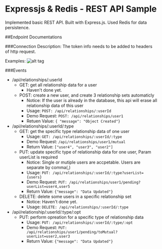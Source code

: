 # Expressjs & Redis - REST API Sample

Implemented basic REST API. Built with Express.js. Used Redis for data persistence. 

##Endpoint Documentations

###Connection
Description: The token info needs to be added to headers of http request.

Examples: 
![alt tag](https://raw.github.com/yizhiheng/Expressjs-Redis-RestAPI-Sample/master/screenshots/token.png)

###Events
- /api/relationships/:userId
	-	GET: get all relationship data for a user
		- Haven't done yet.
	-	POST: create a new user, and create 3 relationship sets automaticly
		- Notice: If the user is already in the database, this api will erase all relationship data of this user
		- Usage: ```POST: /api/relationships/:userId```			
		- Demo Request: ```POST: /api/relationships/user1``` 
		- Retuen Value: ```{ "message": "Object Created"}```
- /api/relationships/:userId/:type
	- GET: get the specific type relationship data of one user
		- Usage: ```GET: /api/relationships/:userId/:type```
		- Demo Request: ```/api/relationships/user1/mutual```
		- Return Value: ```["user4", "user3", "user2"]```
	- PUT: update specific type of relationship data for one user, Param userList is required
		- Notice: Single or mutiple users are accpetable. Users are separate by comma(,)
		- Usage: ```PUT: /api/relationships/:userId/:type?userList={users}```
		- Demo Request: ```PUT: /api/relationships/user1/pending?userList=user4,user5```
		- Return Value: ```{"message": "Data Updated"}```
	- DELETE: delete some users in a specific relationship set
		- Notice: Haven't done yet.
		- Usage: ```DELETE: /api/relationships/:userId/:type```
- /api/relationship/:userId/:type/:opt
	- PUT: perform opreation for a specific type of relationship data
		- Usage: ```PUT: /api/relationships/:userId/:type/:opt```
		- Demo Request: ```PUT: /api/relationships/user1/pending/toMutual?userList=user2,user3```
		- Return Value: ```{"message": "Data Updated"}```


